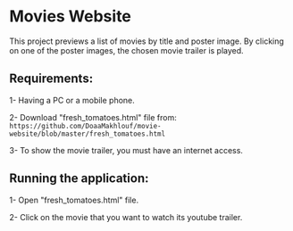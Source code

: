 # Movies Website

This project previews a list of movies by title and poster image. By clicking on one of the poster images, the chosen movie trailer is played.

## Requirements:

1- Having a PC or a mobile phone.

2- Download "fresh_tomatoes.html" file from: `https://github.com/DoaaMakhlouf/movie-website/blob/master/fresh_tomatoes.html`

3- To show the movie trailer, you must have an internet access.

## Running the application:

1- Open "fresh_tomatoes.html" file.

2- Click on the movie that you want to watch its youtube trailer.
